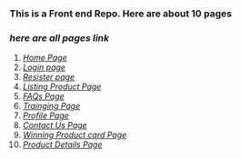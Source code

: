 ### This is a Front end Repo. Here are about 10 pages

### **_here are all pages link_**

<ol>
 <li> <em><a href="https://fiverr-franknerd-150.netlify.app/">Home Page </a> </em> </li>
 <li> <em><a href="https://fiverr-franknerd-150.netlify.app/">Login page </a> </em> </li>
 <li> <em><a href="https://fiverr-franknerd-150.netlify.app/pages/signup.html">Resister page </a> </em> </li>
 <li> <em><a href="https://fiverr-franknerd-150.netlify.app/pages/listingcard">Listing Product Page </a> </em> </li>
 <li> <em><a href="https://fiverr-franknerd-150.netlify.app/pages/faqs.html">FAQs Page </a> </em> </li>
 <li> <em><a href="https://fiverr-franknerd-150.netlify.app/pages/trainingpage">Trainging Page </a> </em> </li>
 <li> <em><a href="https://fiverr-franknerd-150.netlify.app/pages/trainingpage">Profile Page</a> </em> </li>
 <li> <em><a href="https://fiverr-franknerd-150.netlify.app/pages/contact.html">Contact Us Page</a> </em> </li>
 <li> <em><a href="https://fiverr-franknerd-150.netlify.app/pages/winning-product">Winning Product card Page</a> </em> </li>
 <li> <em><a href="https://fiverr-franknerd-150.netlify.app/pages/ProductDetails.html">Product Details Page</a> </em> </li>

</ol>
